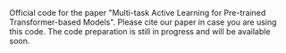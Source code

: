 Official code for the paper "Multi-task Active Learning for Pre-trained Transformer-based Models". Please cite our paper in case you are using this code.
The code preparation is still in progress and will be available soon.
